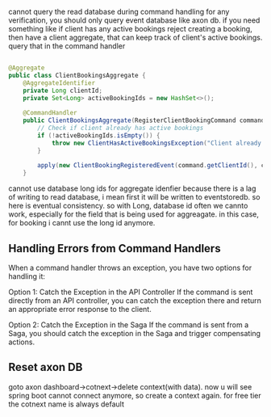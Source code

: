cannot query the read database during command handling for any verification,
you should only query event database like axon db.
if you need something like if client has any active bookings reject creating a booking,
then have a client aggregate, that can keep track of client's active bookings.
query that in the command handler
```java

@Aggregate
public class ClientBookingsAggregate {
    @AggregateIdentifier
    private Long clientId;
    private Set<Long> activeBookingIds = new HashSet<>();
    
    @CommandHandler
    public ClientBookingsAggregate(RegisterClientBookingCommand command) {
        // Check if client already has active bookings
        if (!activeBookingIds.isEmpty()) {
            throw new ClientHasActiveBookingsException("Client already has active bookings");
        }
        
        apply(new ClientBookingRegisteredEvent(command.getClientId(), command.getBookingId()));
    }
```
cannot use database long ids for aggregate idenfier
because there is a lag of writing to read database, i mean first it will be written to eventstoredb.
so here is eventual consistency. so with Long, database id often we cannto work, especially
for the field that is being used for aggreagate.
in this case, for booking i cannt use the long id anymore.

## Handling Errors from Command Handlers
When a command handler throws an exception, you have two options for handling it:

Option 1: Catch the Exception in the API Controller
If the command is sent directly from an API controller, you can catch the exception there and return an appropriate error response to the client.

Option 2: Catch the Exception in the Saga
If the command is sent from a Saga, you should catch the exception in the Saga and trigger compensating actions.

## Reset axon DB
goto axon dashboard->cotnext->delete context(with data).
now u will see spring boot cannot connect anymore, so create a context again.
for free tier the cotnext name is always default